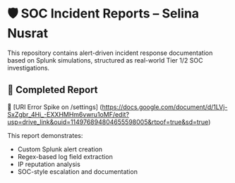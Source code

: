 # 🛡️ SOC Incident Reports – Selina Nusrat

This repository contains alert-driven incident response documentation based on Splunk simulations, structured as real-world Tier 1/2 SOC investigations.

## 📄 Completed Report

🔹 [URI Error Spike on /settings] (https://docs.google.com/document/d/1LVj-SxZgbr_4Hi_-EXXHMHm6vwru1oMF/edit?usp=drive_link&ouid=114976894804655598005&rtpof=true&sd=true)

This report demonstrates:
- Custom Splunk alert creation
- Regex-based log field extraction
- IP reputation analysis
- SOC-style escalation and documentation
